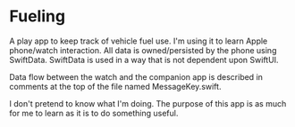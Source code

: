 # Fueling

A play app to keep track of vehicle fuel use.  I'm using it to learn Apple
phone/watch interaction. All data is owned/persisted by the phone using
SwiftData.  SwiftData is used in a way that is not dependent upon SwiftUI.

Data flow between the watch and the companion app is described in comments
at the top of the file named MessageKey.swift.

I don't pretend to know what I'm doing.  The purpose of this app is as much
for me to learn as it is to do something useful.
